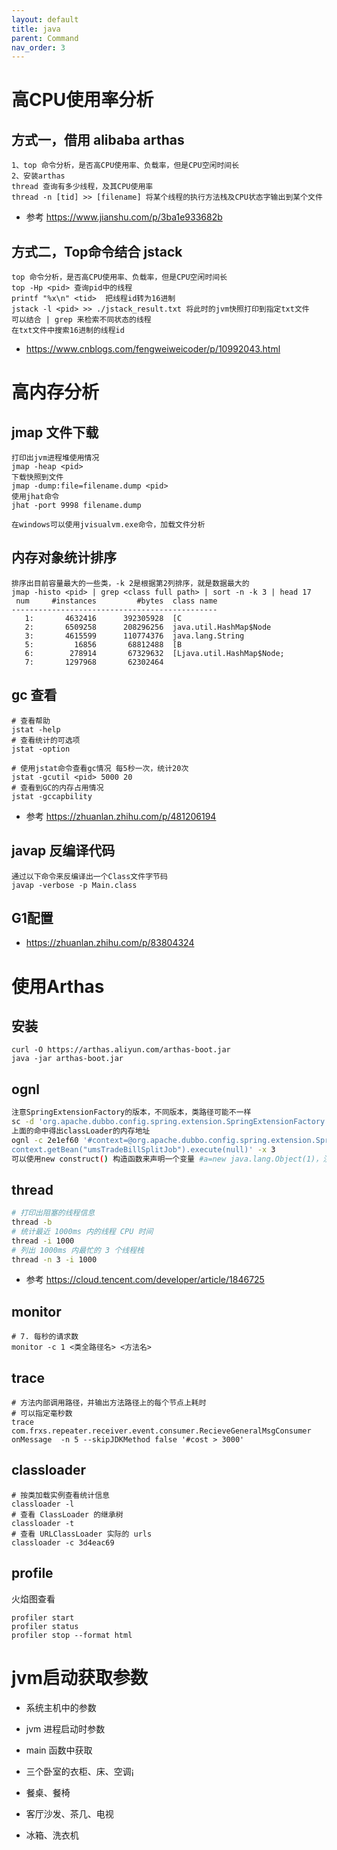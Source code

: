 ```yaml
---
layout: default
title: java
parent: Command
nav_order: 3
---
```


# 高CPU使用率分析

## 方式一，借用 alibaba arthas

```
1、top 命令分析，是否高CPU使用率、负载率，但是CPU空闲时间长
2、安装arthas
thread 查询有多少线程，及其CPU使用率
thread -n [tid] >> [filename] 将某个线程的执行方法栈及CPU状态字输出到某个文件
```

- 参考 https://www.jianshu.com/p/3ba1e933682b

## 方式二，Top命令结合 jstack

```
top 命令分析，是否高CPU使用率、负载率，但是CPU空闲时间长
top -Hp <pid> 查询pid中的线程
printf "%x\n" <tid>  把线程id转为16进制
jstack -l <pid> >> ./jstack_result.txt 将此时的jvm快照打印到指定txt文件
可以结合 | grep 来检索不同状态的线程
在txt文件中搜索16进制的线程id
```

- https://www.cnblogs.com/fengweiweicoder/p/10992043.html

# 高内存分析

## jmap 文件下载

```shell
打印出jvm进程堆使用情况
jmap -heap <pid>
下载快照到文件
jmap -dump:file=filename.dump <pid>
使用jhat命令
jhat -port 9998 filename.dump

在windows可以使用jvisualvm.exe命令，加载文件分析  
```

## 内存对象统计排序

```
排序出目前容量最大的一些类，-k 2是根据第2列排序，就是数据最大的
jmap -histo <pid> | grep <class full path> | sort -n -k 3 | head 17
 num     #instances         #bytes  class name 
----------------------------------------------
   1:       4632416      392305928  [C
   2:       6509258      208296256  java.util.HashMap$Node
   3:       4615599      110774376  java.lang.String
   5:         16856       68812488  [B
   6:        278914       67329632  [Ljava.util.HashMap$Node;
   7:       1297968       62302464  

```

## gc 查看

```shell
# 查看帮助
jstat -help 
# 查看统计的可选项
jstat -option

# 使用jstat命令查看gc情况 每5秒一次，统计20次
jstat -gcutil <pid> 5000 20
# 查看到GC的内存占用情况
jstat -gccapbility
```
- 参考 https://zhuanlan.zhihu.com/p/481206194
## javap 反编译代码
```shell
通过以下命令来反编译出一个Class文件字节码
javap -verbose -p Main.class
```

## G1配置
- https://zhuanlan.zhihu.com/p/83804324

# 使用Arthas

## 安装

```shell script
curl -O https://arthas.aliyun.com/arthas-boot.jar
java -jar arthas-boot.jar
```

## ognl

```bash
注意SpringExtensionFactory的版本，不同版本，类路径可能不一样
sc -d 'org.apache.dubbo.config.spring.extension.SpringExtensionFactory'
上面的命中得出classLoader的内存地址
ognl -c 2e1ef60 '#context=@org.apache.dubbo.config.spring.extension.SpringExtensionFactory@getContexts().iterator.next, 
context.getBean("umsTradeBillSplitJob").execute(null)' -x 3
可以使用new construct() 构造函数来声明一个变量 #a=new java.lang.Object(1)，注意使用要带上#号
```

## thread

```bash
# 打印出阻塞的线程信息
thread -b
# 统计最近 1000ms 内的线程 CPU 时间
thread -i 1000
# 列出 1000ms 内最忙的 3 个线程栈
thread -n 3 -i 1000 

```

- 参考 https://cloud.tencent.com/developer/article/1846725

## monitor

```shell script
# 7. 每秒的请求数
monitor -c 1 <类全路径名> <方法名>
```

## trace

```shell script
# 方法内部调用路径，并输出方法路径上的每个节点上耗时
# 可以指定毫秒数
trace com.frxs.repeater.receiver.event.consumer.RecieveGeneralMsgConsumer onMessage  -n 5 --skipJDKMethod false '#cost > 3000'
```

## classloader

```shell
# 按类加载实例查看统计信息
classloader -l
# 查看 ClassLoader 的继承树
classloader -t
# 查看 URLClassLoader 实际的 urls
classloader -c 3d4eac69
```

## profile

火焰图查看

```shell script
profiler start
profiler status
profiler stop --format html
```

# jvm启动获取参数

- 系统主机中的参数
- jvm 进程启动时参数
- main 函数中获取


- 三个卧室的衣柜、床、空调¡
- 餐桌、餐椅
- 客厅沙发、茶几、电视
- 冰箱、洗衣机
